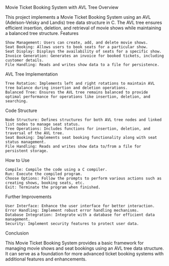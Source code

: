 Movie Ticket Booking System with AVL Tree
Overview

This project implements a Movie Ticket Booking System using an AVL (Adelson-Velsky and Landis) tree data structure in C. The AVL tree ensures efficient insertion, deletion, and retrieval of movie shows while maintaining a balanced tree structure.
Features

    Show Management: Users can create, add, and delete movie shows.
    Seat Booking: Allows users to book seats for a particular show.
    Seat Display: Displays the availability of seats for a specific show.
    Invoice Generation: Generates an invoice for booked tickets, including customer details.
    File Handling: Reads and writes show data to a file for persistence.

AVL Tree Implementation

    Tree Rotation: Implements left and right rotations to maintain AVL tree balance during insertion and deletion operations.
    Balanced Tree: Ensures the AVL tree remains balanced to provide optimal performance for operations like insertion, deletion, and searching.

Code Structure

    Node Structure: Defines structures for both AVL tree nodes and linked list nodes to manage seat status.
    Tree Operations: Includes functions for insertion, deletion, and traversal of the AVL tree.
    Seat Booking: Implements seat booking functionality along with seat status management.
    File Handling: Reads and writes show data to/from a file for persistent storage.

How to Use

    Compile: Compile the code using a C compiler.
    Run: Execute the compiled program.
    Choose Options: Follow the prompts to perform various actions such as creating shows, booking seats, etc.
    Exit: Terminate the program when finished.

Further Improvements

    User Interface: Enhance the user interface for better interaction.
    Error Handling: Implement robust error handling mechanisms.
    Database Integration: Integrate with a database for efficient data management.
    Security: Implement security features to protect user data.

Conclusion

This Movie Ticket Booking System provides a basic framework for managing movie shows and seat bookings using an AVL tree data structure. It can serve as a foundation for more advanced ticket booking systems with additional features and enhancements.
